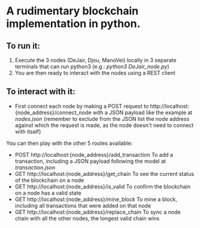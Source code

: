 # A rudimentary blockchain implementation in python.

## To run it:

1) Execute the 3 nodes (DeJair, Djou, ManoVei) locally in 3 separate terminals that can run python3 (e.g.: _python3 DeJair_node.py_)
2) You are then ready to interact with the nodes using a REST client

## To interact with it:

- First connect each node by making a POST request to http://localhost:{node_address}/connect_node with a JSON payload like the example at _nodes.json_
(remember to exclude from the JSON list the node address against which the request is made, as the node doesn't need to connect with itself)

You can then play with the other 5 routes available:

- POST http://localhost:{node_address}/add_transaction
To add a transaction, including a JSON payload following the model at _transaction.json_
- GET http://localhost:{node_address}/get_chain
To see the current status of the blockchain on a node
- GET http://localhost:{node_address}/is_valid
To confirm the blockchain on a node has a valid state
- GET http://localhost:{node_address}/mine_block
To mine a block, including all transactions that were added on that node
- GET http://localhost:{node_address}/replace_chain
To sync a node chain with all the other nodes, the longest valid chain wins
